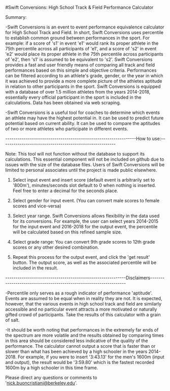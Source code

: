 #Swift Conversions: High School Track & Field Performance Calculator

Summary:

-Swift Conversions is an event to event performance equivalence calculator for High School Track and Field. 
In short, Swift Conversions uses percentile to establish common ground between performances in the sport. For example: if a score of 
's1' in event 'e1' would rank its proper athlete in the 75th percentile across all participants of 'e1', and a score of 's2' in event 
'e2' would place its proper athlete in the 75th percentile across participants of 'e2', then 's1' is assumed to be equivalent to 's2'. 
Swift Conversions provides a fast and user friendly means of comparing all track and field performances based on this simple and 
objective criteria. Performances can be filtered according to an athlete's grade, gender, or the year in which it was achieved to 
provide a more complete picture of the athletes aptitude in relation to other participants in the sport. Swift Conversions is equipped 
with a database of over 1.5 million athletes from the years 2014-2018, essentially every official participant in the sport is included 
in the calculations. Data has been obtained via web scraping.

-Swift Conversions is a useful tool for coaches to determine which events an athlete may have the highest potential in. It can be 
used to predict future potential based on current ability. It can be used to compare the aptitudes of two or more athletes who 
participate in different events.

----------------------------------------------------------------How to use:--------------------------------------------------------

Note: This tool will not function without the database to support its calculations. This essential component will not be included on 
github due to issues with the size of the database files. Users of Swift Conversions will be limited to personal associates until the 
project is made public elsewhere. 

1. Select input event and insert score (default event is arbitrarily set to '800m'), minutes/seconds slot default to 0 when 
nothing is inserted. Feel free to enter a decimal for the seconds place. 

2. Select gender for input event. (You can convert male scores to female scores and vice-versa)

3. Select year range. Swift Conversions allows flexibility in the data used for its conversions. For example,
the user can select years 2014-2015 for the input event and 2016-2018 for the output event, the percentile will be calculated based 
on this refined sample size. 

4. Select grade range: You can convert 9th grade scores to 12th grade scores or any other desired combination.

5. Repeat this process for the output event, and click the 'get result' button. The output score, as well as the associated percentile 
will be included in the result. 

-----------------------------------------------------------Disclaimers------------------------------------------------------------------


-Percentile only serves as a rough indicator of performance 'aptitude'. Events are assumed to be equal when in reality they are not.
It is expected, however, that the various events in high school track and field are similarly accessible and no particular event 
attracts a more motivated or naturally gifted crowd of participants. Take the results of this calculator with a grain of salt. 

-It should be worth noting that performances in the extremely far ends of the spectrum are more volatile and the results obtained 
by comparing times in this area should be considered less indicative of the quality of the performance. The calculator cannot output a 
score that is faster than or slower than what has been achieved by a high schooler in the years 2014-2018. 
For example, if you were to insert '3:43.13' for the men's 1600m (input and output), the result would be '3:59.80' which is the fastest 
recorded 1600m by a high schooler in this time frame.


Please direct any questions or comments to 'nick.buoncristiani@berkeley.edu'. 


